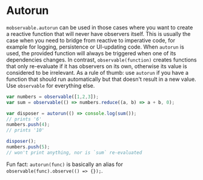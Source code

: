 # Autorun

`mobservable.autorun` can be used in those cases where you want to create a reactive function that will never have observers itself.
This is usually the case when you need to bridge from reactive to imperative code, for example for logging, persistence or UI-updating code.
When `autorun` is used, the provided function will always be triggered when one of its dependencies changes.
In contrast, `observable(function)` creates functions that only re-evaluate if it has
observers on its own, otherwise its value is considered to be irrelevant.
As a rule of thumb: use `autorun` if you have a function that should run automatically but that doesn't result in a new value. Use `observable` for everything else.

```javascript
var numbers = observable([1,2,3]);
var sum = observable(() => numbers.reduce((a, b) => a + b, 0);

var disposer = autorun(() => console.log(sum());
// prints '6'
numbers.push(4);
// prints '10'

disposer();
numbers.push(5);
// won't print anything, nor is `sum` re-evaluated
```

Fun fact: `autorun(func)` is basically an alias for `observable(func).observe(() => {});`.
